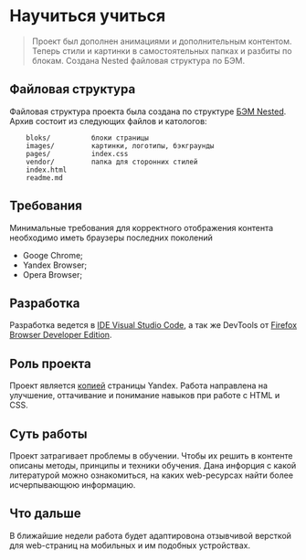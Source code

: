 # Научиться учиться

> Проект был дополнен анимациями и дополнительным контентом. Теперь стили и картинки в самостоятельных папках и разбиты по блокам. Создана Nested файловая структура по БЭМ.

## Файловая структура

Файловая структура проекта была создана по структуре [БЭМ Nested](https://ru.bem.info/methodology/filestructure/). Архив состоит из следующих файлов и катологов:

        bloks/          блоки страницы
        images/         картинки, логотипы, бэкграунды
        pages/          index.css
        vendor/         папка для сторонних стилей
        index.html
        readme.md


## Требования

Минимальные требования для корректного отображения контента необходимо иметь браузеры последних поколений
* Googe Chrome;
* Yandex Browser;
* Opera Browser;

## Разработка

Разработка ведется в [IDE Visual Studio Code](https://visualstudio.microsoft.com/ru/vs/), а так же DevTools от [Firefox Browser Developer Edition](https://www.mozilla.org/ru/firefox/developer/).

## Роль проекта

Проект является [копией](https://code.s3.yandex.net/web-developer/final-projects/project-1/index.html#techniques) страницы Yandex. Работа направлена на улучшение, оттачивание и понимание навыков при работе с HTML и CSS.

## Суть работы

Проект затрагивает проблемы в обучении. Чтобы их решить в контенте описаны методы, принципы и техники обучения. Дана инфорция с какой литературой можно ознакомиться, на каких web-ресурсах найти более исчерпывающюю информацию.

## Что дальше

В ближайшие недели работа будет адаптировона отзывчивой версткой для web-страниц на мобильных и им подобных устройствах.
